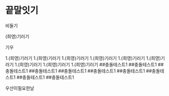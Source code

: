 # 끝말잇기

비둘기

(희영)기러기

기우

1.(희영)기러기
1.(희영)기러기
1.(희영)기러기
1.(희영)기러기
1.(희영)기러기
1.(희영)기러기
1.(희영)기러기
1.(희영)기러기
1.(희영)기러기
##충돌테스트1
##충돌테스트1
##충돌테스트1
##충돌테스트1
##충돌테스트1
##충돌테스트1
##충돌테스트1
##충돌테스트1
##충돌테스트1
##충돌테스트1

우산이필요한날
